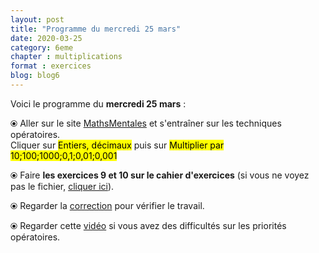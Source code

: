 ```yaml
---
layout: post
title: "Programme du mercredi 25 mars"
date: 2020-03-25
category: 6eme
chapter : multiplications
format : exercices
blog: blog6
---
```


Voici le programme du <b>mercredi 25 mars</b> :

⦿ Aller sur le site <a href="http://mathsmentales.net/">MathsMentales</a> et s'entraîner sur les techniques opératoires.
<br>
Cliquer sur <mark>Entiers, décimaux</mark> puis sur <mark>Multiplier par 10;100;1000;0,1;0,01;0,001</mark>
 
⦿ Faire <b>les exercices 9 et 10 sur le cahier d'exercices</b> (si vous ne voyez pas le fichier, <a href="/exercices/6eme/6eme_exercices_mercredi_25_mars_2020.pdf">cliquer ici</a>). 

<object data="/exercices/6eme/6eme_exercices_mercredi_25_mars_2020.pdf" width="100%" height="500" type='application/pdf'></object>
 
⦿ Regarder la <a class="correction" href="/exercices/6eme/6eme_exercices_mercredi_25_mars_2020_corrections.pdf">correction</a> pour vérifier le travail.

⦿ Regarder cette <a class="video" href="https://youtu.be/a-IG_bjKeJc">vidéo</a> si vous avez des difficultés sur les priorités opératoires.
